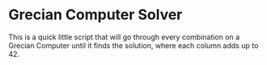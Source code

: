 # Grecian Computer Solver

This is a quick little script that will go through every combination on a Grecian Computer until it finds the solution, where each column adds up to 42. 